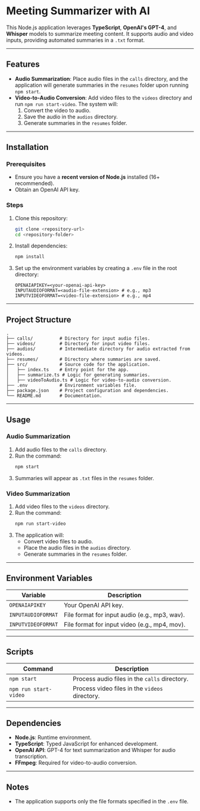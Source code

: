 # Meeting Summarizer with AI

This Node.js application leverages **TypeScript**, **OpenAI's GPT-4**, and **Whisper** models to summarize meeting content. It supports audio and video inputs, providing automated summaries in a `.txt` format.

---

## Features
- **Audio Summarization**: Place audio files in the `calls` directory, and the application will generate summaries in the `resumes` folder upon running `npm start`.
- **Video-to-Audio Conversion**: Add video files to the `videos` directory and run `npm run start-video`. The system will:
  1. Convert the video to audio.
  2. Save the audio in the `audios` directory.
  3. Generate summaries in the `resumes` folder.

---

## Installation

### Prerequisites
- Ensure you have a **recent version of Node.js** installed (16+ recommended).
- Obtain an OpenAI API key.

### Steps
1. Clone this repository:
   ```bash
   git clone <repository-url>
   cd <repository-folder>
   ```
2. Install dependencies:
   ```bash
   npm install
   ```
3. Set up the environment variables by creating a `.env` file in the root directory:
   ```env
   OPENAIAPIKEY=<your-openai-api-key>
   INPUTAUDIOFORMAT=<audio-file-extension> # e.g., mp3
   INPUTVIDEOFORMAT=<video-file-extension> # e.g., mp4
   ```

---

## Project Structure
```
.
├── calls/          # Directory for input audio files.
├── videos/         # Directory for input video files.
├── audios/         # Intermediate directory for audio extracted from videos.
├── resumes/        # Directory where summaries are saved.
├── src/            # Source code for the application.
│   ├── index.ts    # Entry point for the app.
│   ├── summarize.ts # Logic for generating summaries.
│   ├── videoToAudio.ts # Logic for video-to-audio conversion.
├── .env            # Environment variables file.
├── package.json    # Project configuration and dependencies.
└── README.md       # Documentation.
```

---

## Usage

### Audio Summarization
1. Add audio files to the `calls` directory.
2. Run the command:
   ```bash
   npm start
   ```
3. Summaries will appear as `.txt` files in the `resumes` folder.

### Video Summarization
1. Add video files to the `videos` directory.
2. Run the command:
   ```bash
   npm run start-video
   ```
3. The application will:
   - Convert video files to audio.
   - Place the audio files in the `audios` directory.
   - Generate summaries in the `resumes` folder.

---

## Environment Variables
| Variable          | Description                                      |
|-------------------|--------------------------------------------------|
| `OPENAIAPIKEY`    | Your OpenAI API key.                            |
| `INPUTAUDIOFORMAT`| File format for input audio (e.g., mp3, wav).    |
| `INPUTVIDEOFORMAT`| File format for input video (e.g., mp4, mov).    |

---

## Scripts
| Command              | Description                                   |
|----------------------|-----------------------------------------------|
| `npm start`          | Process audio files in the `calls` directory. |
| `npm run start-video`| Process video files in the `videos` directory.|

---

## Dependencies
- **Node.js**: Runtime environment.
- **TypeScript**: Typed JavaScript for enhanced development.
- **OpenAI API**: GPT-4 for text summarization and Whisper for audio transcription.
- **FFmpeg**: Required for video-to-audio conversion.

---

## Notes
- The application supports only the file formats specified in the `.env` file.

